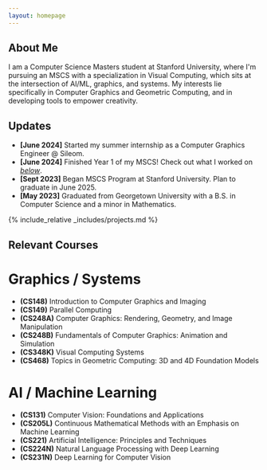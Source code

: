 ```yaml
---
layout: homepage
---
```


## About Me

I am a Computer Science Masters student at Stanford University, where I'm pursuing an MSCS with a specialization in Visual Computing, which sits at the intersection of AI/ML, graphics, and systems. My interests lie specifically in Computer Graphics and Geometric Computing, and in developing tools to empower creativity.

## Updates

- **[June 2024]** Started my summer internship as a Computer Graphics Engineer @ Sileom.
- **[June 2024]** Finished Year 1 of my MSCS! Check out what I worked on [_below_](www.google.com).
- **[Sept 2023]** Began MSCS Program at Stanford University. Plan to graduate in June 2025.
- **[May 2023]** Graduated from Georgetown University with a B.S. in Computer Science and a minor in Mathematics.

{% include_relative _includes/projects.md %}

## Relevant Courses

# Graphics / Systems

- **(CS148)** Introduction to Computer Graphics and Imaging
- **(CS149)** Parallel Computing
- **(CS248A)** Computer Graphics: Rendering, Geometry, and Image Manipulation
- **(CS248B)** Fundamentals of Computer Graphics: Animation and Simulation
- **(CS348K)** Visual Computing Systems
- **(CS468)** Topics in Geometric Computing: 3D and 4D Foundation Models

# AI / Machine Learning

- **(CS131)** Computer Vision: Foundations and Applications
- **(CS205L)** Continuous Mathematical Methods with an Emphasis on Machine Learning
- **(CS221)** Artificial Intelligence: Principles and Techniques
- **(CS224N)** Natural Language Processing with Deep Learning
- **(CS231N)** Deep Learning for Computer Vision
